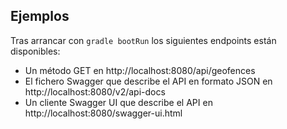 ## Ejemplos

Tras arrancar con `gradle bootRun` los siguientes endpoints están disponibles:

- Un método GET en http://localhost:8080/api/geofences
- El fichero Swagger que describe el API en formato JSON en http://localhost:8080/v2/api-docs
- Un cliente Swagger UI que describe el API en http://localhost:8080/swagger-ui.html
